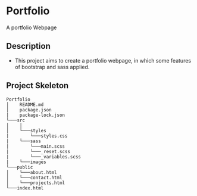 # Portfolio

A portfolio Webpage

## Description

- This project aims to create a portfolio webpage, in which some features of bootstrap and sass applied.

## Project Skeleton

```
Portfolio
│    README.md
│    package.json
|    package-lock.json
└───src
│    │
│    └───styles
|        └───styles.css
|    └───sass
|        └───main.scss
|        └───_reset.scss
|        └───_variables.scss
|    └───images
└───public
│    └───about.html
│    └───contact.html
│    └───projects.html
└───index.html
     
```
